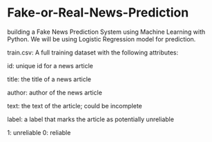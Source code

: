 # Fake-or-Real-News-Prediction

building a Fake News Prediction System using Machine Learning with Python. We will be using Logistic Regression model for prediction.

train.csv: A full training dataset with the following attributes:

id: unique id for a news article

title: the title of a news article

author: author of the news article

text: the text of the article; could be incomplete

label: a label that marks the article as potentially unreliable

1: unreliable
0: reliable
